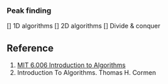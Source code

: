 ### Peak finding 

[] 1D	algorithms
[] 2D	algorithms
[] Divide	&	conquer

## Reference 
1. [MIT 6.006 Introduction to Algorithms](https://courses.csail.mit.edu/6.006/spring11/lectures/lec02.pdf)
2. Introduction To Algorithms. Thomas H. Cormen
